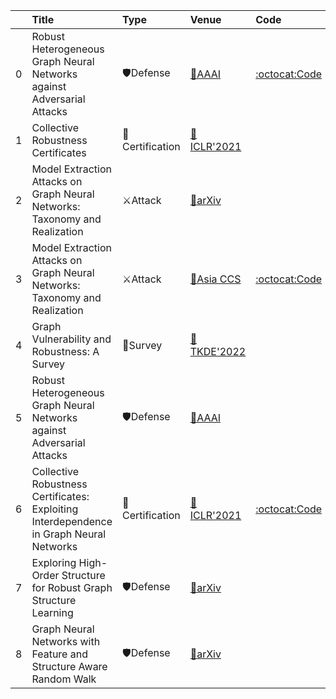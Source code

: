 |    | Title                                                                                   | Type            | Venue                                                      | Code                                                                     |   Year | State   | Date       |
|---:|:----------------------------------------------------------------------------------------|:----------------|:-----------------------------------------------------------|:-------------------------------------------------------------------------|-------:|:--------|:-----------|
|  0 | Robust Heterogeneous Graph Neural Networks against Adversarial Attacks                  | 🛡Defense        | [📝AAAI](http://shichuan.org/doc/132.pdf)                  | [:octocat:Code](https://github.com/bzho3923/MAGnet)                      |   2022 | Removed | 2022-04-08 |
|  1 | Collective Robustness Certificates                                                      | 🔐Certification | [📝ICLR'2021](https://openreview.net/forum?id=ULQdiUTHe3y) |                                                                          |   2021 | Removed | 2022-04-08 |
|  2 | Model Extraction Attacks on Graph Neural Networks: Taxonomy and Realization             | ⚔Attack         | [📝arXiv](https://arxiv.org/abs/2010.12751)                |                                                                          |   2020 | Removed | 2022-04-08 |
|  3 | Model Extraction Attacks on Graph Neural Networks: Taxonomy and Realization             | ⚔Attack         | [📝Asia CCS](https://arxiv.org/abs/2010.12751)             | [:octocat:Code](https://github.com/TrustworthyGNN/MEA-GNN)               |   2022 | Added   | 2022-04-08 |
|  4 | Graph Vulnerability and Robustness: A Survey                                            | 📃Survey        | [📝TKDE'2022](https://arxiv.org/abs/2105.00419)            |                                                                          |   2022 | Added   | 2022-04-08 |
|  5 | Robust Heterogeneous Graph Neural Networks against Adversarial Attacks                  | 🛡Defense        | [📝AAAI](http://shichuan.org/doc/132.pdf)                  |                                                                          |   2022 | Added   | 2022-04-08 |
|  6 | Collective Robustness Certificates: Exploiting Interdependence in Graph Neural Networks | 🔐Certification | [📝ICLR'2021](https://openreview.net/forum?id=ULQdiUTHe3y) | [:octocat:Code](https://github.com/jan-schuchardt/collective_robustness) |   2021 | Added   | 2022-04-08 |
|  7 | Exploring High-Order Structure for Robust Graph Structure Learning                      | 🛡Defense        | [📝arXiv](https://arxiv.org/abs/2203.11492)                |                                                                          |   2022 | Added   | 2022-03-23 |
|  8 | Graph Neural Networks with Feature and Structure Aware Random Walk                      | 🛡Defense        | [📝arXiv](https://arxiv.org/abs/2111.10102)                |                                                                          |   2021 | Added   | 2022-03-23 |